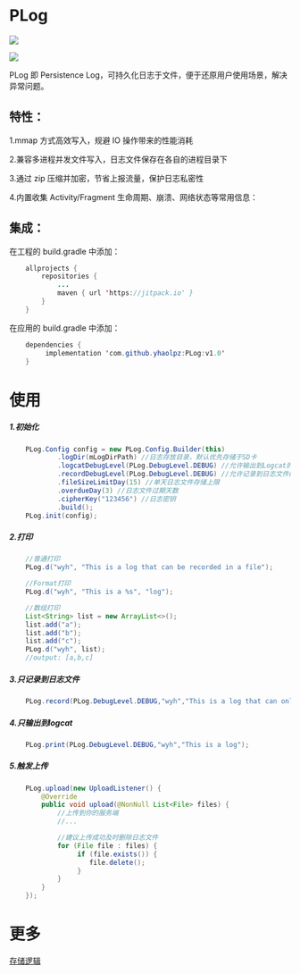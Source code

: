 # PLog
[![](https://jitpack.io/v/yhaolpz/PLog.svg)](https://jitpack.io/#yhaolpz/PLog)

[![](https://github.com/yhaolpz/PLog/blob/master/logo.png)]()

PLog 即 Persistence Log，可持久化日志于文件，便于还原用户使用场景，解决异常问题。

## 特性：

1.mmap 方式高效写入，规避 IO 操作带来的性能消耗

2.兼容多进程并发文件写入，日志文件保存在各自的进程目录下

3.通过 zip 压缩并加密，节省上报流量，保护日志私密性

4.内置收集 Activity/Fragment 生命周期、崩溃、网络状态等常用信息：

## 集成：

在工程的 build.gradle 中添加：

```java
	allprojects {
		repositories {
			...
			maven { url 'https://jitpack.io' }
		}
	}
```
在应用的  build.gradle 中添加：

```java
	dependencies {
	     implementation 'com.github.yhaolpz:PLog:v1.0'
	}
```

# 使用

##### 1.初始化
```java
    PLog.Config config = new PLog.Config.Builder(this)
            .logDir(mLogDirPath) //日志存放目录，默认优先存储于SD卡
            .logcatDebugLevel(PLog.DebugLevel.DEBUG) //允许输出到Logcat的级别
            .recordDebugLevel(PLog.DebugLevel.DEBUG) //允许记录到日志文件的级别
            .fileSizeLimitDay(15) //单天日志文件存储上限
            .overdueDay(3) //日志文件过期天数
            .cipherKey("123456") //日志密钥
            .build();
    PLog.init(config);
```
##### 2.打印
```java
    //普通打印
    PLog.d("wyh", "This is a log that can be recorded in a file");

    //Format打印
    PLog.d("wyh", "This is a %s", "log");

    //数组打印
    List<String> list = new ArrayList<>();
    list.add("a");
    list.add("b");
    list.add("c");
    PLog.d("wyh", list);
    //output: [a,b,c]
```
##### 3.只记录到日志文件
```java
    PLog.record(PLog.DebugLevel.DEBUG,"wyh","This is a log that can only be recorded in files");
```
##### 4.只输出到logcat
```java
    PLog.print(PLog.DebugLevel.DEBUG,"wyh","This is a log");
```
##### 5.触发上传
```java
    PLog.upload(new UploadListener() {
        @Override
        public void upload(@NonNull List<File> files) {
            //上传到你的服务端
            //...

            //建议上传成功及时删除日志文件
            for (File file : files) {
                 if (file.exists()) {
                    file.delete();
                 }
            }
        }
    });
```


# 更多

[存储逻辑](https://github.com/yhaolpz/PLog/blob/master/MORE.md)

















